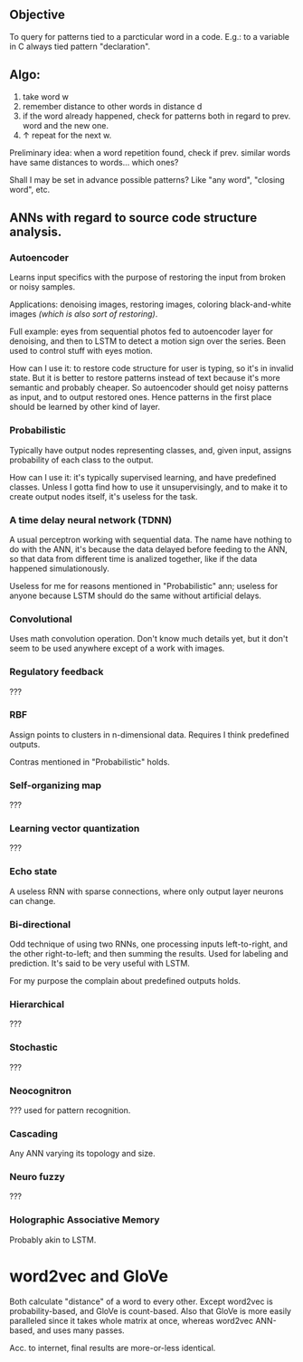 ## Objective

To query for patterns tied to a parcticular word in a code. E.g.: to a variable in C always tied pattern "declaration".

## Algo:
1. take word w
2. remember distance to other words in distance d
3. if the word already happened, check for patterns both in regard to prev. word and the new one.
5. ↑ repeat for the next w.

Preliminary idea: when a word repetition found, check if prev. similar words have same distances to words… which ones?

Shall I may be set in advance possible patterns? Like "any word", "closing word", etc.

## ANNs with regard to source code structure analysis.

### Autoencoder

Learns input specifics with the purpose of restoring the input from broken or noisy samples.

Applications: denoising images, restoring images, coloring black-and-white images *(which is also sort of restoring)*.

Full example: eyes from sequential photos fed to autoencoder layer for denoising, and then to LSTM to detect a motion sign over the series. Been used to control stuff with eyes motion.

How can I use it: to restore code structure for user is typing, so it's in invalid state. But it is better to restore patterns instead of text because it's more semantic and probably cheaper. So autoencoder should get noisy patterns as input, and to output restored ones. Hence patterns in the first place should be learned by other kind of layer.

### Probabilistic

Typically have output nodes representing classes, and, given input, assigns probability of each class to the output.

How can I use it: it's typically supervised learning, and have predefined classes. Unless I gotta find how to use it unsupervisingly, and to make it to create output nodes itself, it's useless for the task.

### A time delay neural network (TDNN)

A usual perceptron working with sequential data. The name have nothing to do with the ANN, it's because the data delayed before feeding to the ANN, so that data from different time is analized together, like if the data happened simulationously.

Useless for me for reasons mentioned in "Probabilistic" ann; useless for anyone because LSTM should do the same without artificial delays.

### Convolutional

Uses math convolution operation. Don't know much details yet, but it don't seem to be used anywhere except of a work with images.

### Regulatory feedback

???

### RBF

Assign points to clusters in n-dimensional data. Requires I think predefined outputs.

Contras mentioned in "Probabilistic" holds.

### Self-organizing map

???

### Learning vector quantization

???

### Echo state

A useless RNN with sparse connections, where only output layer neurons can change.

### Bi-directional

Odd technique of using two RNNs, one processing inputs left-to-right, and the other right-to-left; and then summing the results. Used for labeling and prediction. It's said to be very useful with LSTM.

For my purpose the complain about predefined outputs holds.

### Hierarchical

???


### Stochastic

???

### Neocognitron

??? used for pattern recognition.

### Cascading

Any ANN varying its topology and size.

### Neuro fuzzy

???

### Holographic Associative Memory

Probably akin to LSTM.

# word2vec and GloVe

Both calculate "distance" of a word to every other. Except word2vec is probability-based, and GloVe is count-based. Also that GloVe is more easily paralleled since it takes whole matrix at once, whereas word2vec ANN-based, and uses many passes.

Acc. to internet, final results are more-or-less identical.
